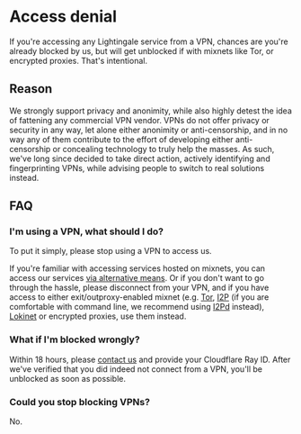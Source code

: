# Access denial
If you're accessing any Lightingale service from a VPN, chances are you're already blocked by us, but will get unblocked if with mixnets like Tor, or encrypted proxies. That's intentional.

## Reason
We strongly support privacy and anonimity, while also highly detest the idea of fattening any commercial VPN vendor. VPNs do not offer privacy or security in any way, let alone either anonimity or anti-censorship, and in no way any of them contribute to the effort of developing either anti-censorship or concealing technology to truly help the masses. As such, we've long since decided to take direct action, actively identifying and fingerprinting VPNs, while advising people to switch to real solutions instead.

## FAQ
### I'm using a VPN, what should I do?
To put it simply, please stop using a VPN to access us.

If you're familiar with accessing services hosted on mixnets, you can access our services [via alternative means](https://ltgc.cc/about.htm#access). Or if you don't want to go through the hassle, please disconnect from your VPN, and if you have access to either exit/outproxy-enabled mixnet (e.g. [Tor](https://torproject.org/), [I2P](https://geti2p.net/) (if you are comfortable with command line, we recommend using [I2Pd](https://i2pd.website) instead), [Lokinet](https://lokinet.org) or encrypted proxies, use them instead.

### What if I'm blocked wrongly?
Within 18 hours, please [contact us](https://ltgc.cc/about.htm) and provide your Cloudflare Ray ID. After we've verified that you did indeed not connect from a VPN, you'll be unblocked as soon as possible.

### Could you stop blocking VPNs?
No.